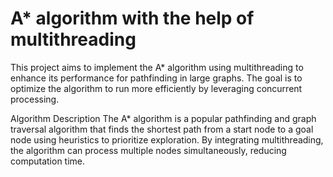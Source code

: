 # A* algorithm with the help of multithreading 
This project aims to implement the A* algorithm using multithreading to enhance its performance for pathfinding in large graphs. The goal is to optimize the algorithm to run more efficiently by leveraging concurrent processing.

Algorithm Description
The A* algorithm is a popular pathfinding and graph traversal algorithm that finds the shortest path from a start node to a goal node using heuristics to prioritize exploration. By integrating multithreading, the algorithm can process multiple nodes simultaneously, reducing computation time.
